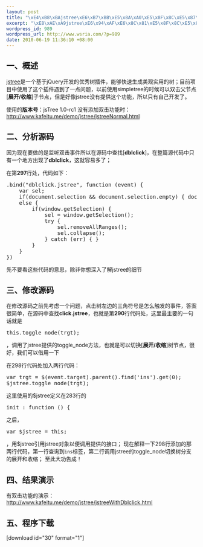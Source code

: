 ```yaml
--- 
layout: post
title: "\xE4\xB8\xBAjstree\xE6\xB7\xBB\xE5\x8A\xA0\xE5\x8F\x8C\xE5\x87\xBB\xE4\xBA\x8B\xE4\xBB\xB6\xE5\x88\x87\xE6\x8D\xA2[\xE5\xB1\x95\xE5\xBC\x80/\xE6\x94\xB6\xE7\xBC\xA9]\xE5\x8A\x9F\xE8\x83\xBD"
excerpt: "\xE8\xAE\xA9jstree\xE6\x94\xAF\xE6\x8C\x81\xE5\x8F\x8C\xE5\x87\xBB[\xE5\xB1\x95\xE5\xBC\x80/\xE6\x94\xB6\xE7\xBC\xA9]\xE5\x8A\x9F\xE8\x83\xBD"
wordpress_id: 989
wordpress_url: http://www.wsria.com/?p=989
date: 2010-06-19 11:36:10 +08:00
---
```

<h2 class="title">一、概述</h2>
<a href="http://www.jstree.com" target="_self">jstree</a>是一个基于jQuery开发的优秀树插件，能够快速生成美观实用的树；目前项目中使用了这个插件遇到了一点问题，以前使用simpletree的时候可以双击父节点[<strong>展开/收缩</strong>]子节点，但是好像jstree没有提供这个功能，所以只有自己开发了。

使用的<strong>版本号</strong>：jsTree 1.0-rc1
没有添加双击功能时：<a href="http://www.kafeitu.me/demo/jstree/jstreeNormal.html" target="_blank">http://www.kafeitu.me/demo/jstree/jstreeNormal.html</a>
<h2 class="title">二、分析源码</h2>
<!--more-->
因为现在要做的是监听双击事件所以在源码中查找[<strong>dblclick</strong>]，在整篇源代码中只有一个地方出现了<strong>dblclick</strong>，这就容易多了；

在第<strong>297</strong>行处，代码如下：
<pre class="brush: js">.bind("dblclick.jstree", function (event) {
	var sel;
	if(document.selection &amp;&amp; document.selection.empty) { document.selection.empty(); }
	else {
		if(window.getSelection) {
			sel = window.getSelection();
			try {
				sel.removeAllRanges();
				sel.collapse();
			} catch (err) { }
		}
	}
})
</pre>
先不要看这些代码的意思，除非你想深入了解jstree的细节
<h2 class="title">三、修改源码</h2>
在修改源码之前先考虑一个问题，点击树左边的三角符号是怎么触发的事件，答案很简单，在源码中查找<strong>click.jstree</strong>，也就是第<strong>290</strong>行代码处，这里最主要的一句话就是
<pre class="brush: js">this.toggle_node(trgt);</pre>
，调用了jstree提供的toggle_node方法，也就是可以切换[<strong>展开/收缩</strong>]树节点，很好，我们可以借用一下

在298行代码处加入两行代码：
<pre class="brush: js">var trgt = $(event.target).parent().find('ins').get(0);
$jstree.toggle_node(trgt);
</pre>
这里使用的$jstree定义在283行的
<pre class="brush: js">init	: function () {</pre>
之后，
<pre class="brush: js">var $jstree = this;</pre>
，用$jstree引用jstree对象以便调用提供的接口；
现在解释一下298行添加的那两行代码，第一行查询到<code>ins</code>标签，第二行调用jstree的toggle_node切换树分支的展开和收缩；
至此大功告成！
<h2 class="title">四、结果演示</h2>
有双击功能的演示：<a href="http://www.kafeitu.me/demo/jstree/jstreeWithDblclick.html" target="_blank">http://www.kafeitu.me/demo/jstree/jstreeWithDblclick.html</a>
<h2 class="title">五、程序下载</h2>
[download id="30" format="1"]
